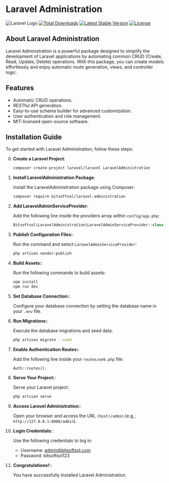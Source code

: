# Laravel Administration

![Laravel Logo](src/readme-assets/images/laravel_administration_portal.jpg)
[![Total Downloads](https://img.shields.io/packagist/dt/laravel/framework)](https://packagist.org/packages/laravel/framework)
[![Latest Stable Version](https://img.shields.io/packagist/v/laravel/framework)](https://packagist.org/packages/laravel/framework)
[![License](https://img.shields.io/packagist/l/laravel/framework)](https://opensource.org/licenses/MIT)

## About Laravel Administration

Laravel Administration is a powerful package designed to simplify the development of Laravel applications by automating common CRUD (Create, Read, Update, Delete) operations. With this package, you can create models effortlessly and enjoy automatic route generation, views, and controller logic.

## Features

- Automatic CRUD operations.
- RESTful API generation.
- Easy-to-use schema builder for advanced customization.
- User authentication and role management.
- MIT-licensed open-source software.

## Installation Guide

To get started with Laravel Administration, follow these steps:

0. **Create a Laravel Project**:

   ```sh
   composer create-project laravel/laravel LaravelAdministration

1. **Install LaravelAdministration Package**:

    Install the LaravelAdministration package using Composer:

   ```sh
   composer require bitsoftsol/laravel-administration

2. **Add LaravelAdminServiceProvider**:

    Add the following line inside the providers array within `config/app.php`:

   ```php
   Bitsoftsol\LaravelAdministration\LaravelAdminServiceProvider::class

3. **Publish Configuration Files:**:

    Run the command and select `LaravelAdminServiceProvider`:

   ```sh
   php artisan vendor:publish

4. **Build Assets:**:

    Run the following commands to build assets:

   ```sh
   npm install
   npm run dev

5. **Set Database Connection:**:

    Configure your database connection by setting the database name in your `.env` file.

6. **Run Migrations:**:

    Execute the database migrations and seed data:

   ```sh
   php artisan migrate --seed

7. **Enable Authentication Routes:**:

    Add the following line inside your `routes/web.php` file:

   ```php
   Auth::routes();

8. **Serve Your Project:**:

    Serve your Laravel project:

   ```sh
   php artisan serve

9. **Access Laravel Administration:**:

    Open your browser and access the URL `(host)/admin` (e.g., `http://127.0.0.1:8000/admin`).

10. **Login Credentials:**:

    Use the following credentials to log in:
    + Username: admin@bitsoftsol.com
    + Password: bitsoftsol123

11. **Congratulations!:**:

    You have successfully installed Laravel Administration.


